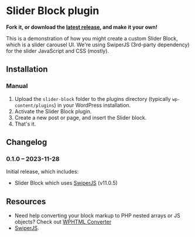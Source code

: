 # Slider Block plugin

__Fork it, or download the [latest release](https://github.com/colorful-tones/slider-block/releases), and make it your own!__

This is a demonstration of how you might create a custom Slider Block, which is a slider carousel UI. We're using SwiperJS (3rd-party dependency) for the slider JavaScript and CSS (mostly).

## Installation

### Manual

1. Upload the `slider-block` folder to the plugins directory (typically `wp-content/plugins`) in your WordPress installation.
2. Activate the Slider Block plugin.
3. Create a new post or page, and insert the Slider block.
4. That's it.

## Changelog

### 0.1.0 – 2023-11-28

Initial release, which includes:

- Slider Block which uses [SwiperJS](https://swiperjs.com/) (v11.0.5)

## Resources

- Need help converting your block markup to PHP nested arrays or JS objects? Check out [WPHTML Converter](https://happyprime.github.io/wphtml-converter/)
- [SwiperJS](https://swiperjs.com/).
